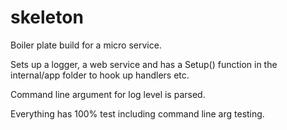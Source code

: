 # skeleton

Boiler plate build for a micro service.

Sets up a logger, a web service and has a Setup() function in the internal/app folder to hook up handlers etc.

Command line argument for log level is parsed.

Everything has 100% test including command line arg testing.
